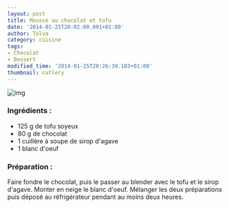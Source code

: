 ```yaml
---
layout: post
title: Mousse au chocolat et tofu
date: '2014-01-25T20:02:00.001+01:00'
author: Tolva
category: cuisine
tags:
- Chocolat
- Dessert
modified_time: '2014-01-25T20:26:30.183+01:00'
thumbnail: cutlery
---
```


![img](https://lh5.googleusercontent.com/-uQTgxH_wlWc/UuQKKQWHexI/AAAAAAAAG7M/hky7W1pdhBU/s640/blogger-image--1505227738.jpg)

### Ingrédients :
- 125 g de tofu soyeux
- 80 g de chocolat
- 1 cuillère à soupe de sirop d'agave
- 1 blanc d'oeuf

### Préparation :

Faire fondre le chocolat, puis le passer au blender avec le tofu et le sirop d'agave. Monter en neige le blanc d'oeuf. Mélanger les deux préparations puis déposé au réfrigérateur pendant au moins deux heures.
